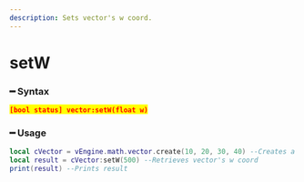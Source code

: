 ```yaml
---
description: Sets vector's w coord.
---
```


# setW

### ━ Syntax

<mark style="color:red;">**`[bool status] vector:setW(float w)`**</mark>

### ━ Usage

```lua
local cVector = vEngine.math.vector.create(10, 20, 30, 40) --Creates a new vector
local result = cVector:setW(500) --Retrieves vector's w coord
print(result) --Prints result
```
